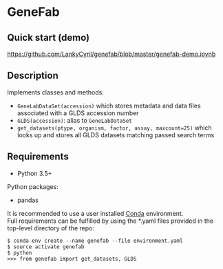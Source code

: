 # GeneFab

## Quick start (demo)

https://github.com/LankyCyril/genefab/blob/master/genefab-demo.ipynb

## Description

Implements classes and methods:
* `GeneLabDataSet(accession)` which stores metadata and data files associated
with a GLDS accession number
* `GLDS(accession)`: alias to `GeneLabDataSet`
* `get_datasets(ptype, organism, factor, assay, maxcount=25)` which looks up and
stores all GLDS datasets matching passed search terms

## Requirements

* Python 3.5+

Python packages:
* pandas

It is recommended to use a user installed
[Conda](https://www.anaconda.com/download/) environment.  
Full requirements can be fulfilled by using the \*.yaml files provided in the
top-level directory of the repo:

```
$ conda env create --name genefab --file environment.yaml
$ source activate genefab
$ python
>>> from genefab import get_datasets, GLDS
```
